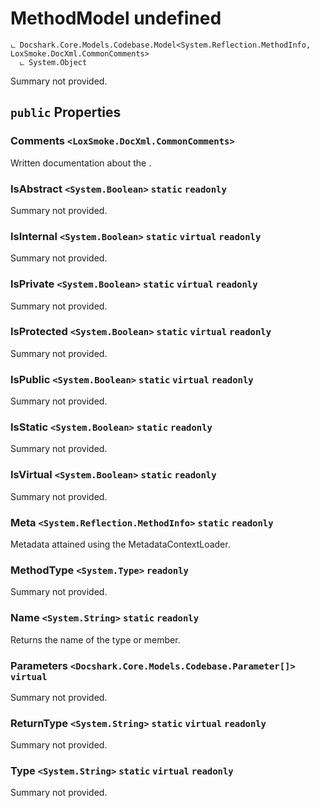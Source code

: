 # MethodModel undefined

```
ட Docshark.Core.Models.Codebase.Model<System.Reflection.MethodInfo, LoxSmoke.DocXml.CommonComments>
  ட System.Object
```

Summary not provided.

## `public` Properties

### Comments <code title="comments go here"><LoxSmoke.DocXml.CommonComments></code>

Written documentation about the <see cref="P:Docshark.Core.Models.Codebase.Model`2.Meta" />.

### IsAbstract <code title="comments go here"><System.Boolean></code> `static` `readonly`

Summary not provided.

### IsInternal <code title="comments go here"><System.Boolean></code> `static` `virtual` `readonly`

Summary not provided.

### IsPrivate <code title="comments go here"><System.Boolean></code> `static` `virtual` `readonly`

Summary not provided.

### IsProtected <code title="comments go here"><System.Boolean></code> `static` `virtual` `readonly`

Summary not provided.

### IsPublic <code title="comments go here"><System.Boolean></code> `static` `virtual` `readonly`

Summary not provided.

### IsStatic <code title="comments go here"><System.Boolean></code> `static` `readonly`

Summary not provided.

### IsVirtual <code title="comments go here"><System.Boolean></code> `static` `readonly`

Summary not provided.

### Meta <code title="comments go here"><System.Reflection.MethodInfo></code> `static` `readonly`

Metadata attained using the MetadataContextLoader.

### MethodType <code title="comments go here"><System.Type></code> `readonly`

Summary not provided.

### Name <code title="comments go here"><System.String></code> `static` `readonly`

Returns the name of the type or member.

### Parameters <code title="comments go here"><Docshark.Core.Models.Codebase.Parameter[]></code> `virtual`

Summary not provided.

### ReturnType <code title="comments go here"><System.String></code> `static` `virtual` `readonly`

Summary not provided.

### Type <code title="comments go here"><System.String></code> `static` `virtual` `readonly`

Summary not provided.

